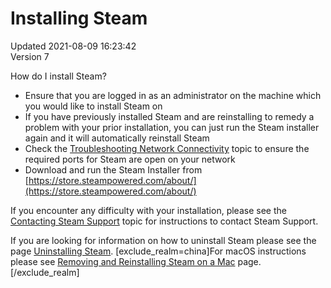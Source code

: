 # Installing Steam
Updated 2021-08-09 16:23:42  
Version 7  

How do I install Steam?  
  
* Ensure that you are logged in as an administrator on the machine which you would like to install Steam on
* If you have previously installed Steam and are reinstalling to remedy a problem with your prior installation, you can just run the Steam installer again and it will automatically reinstall Steam
* Check the [Troubleshooting Network Connectivity](https://help.steampowered.com/en/faqs/view/669A-2F68-D1D1-A5EC) topic to ensure the required ports for Steam are open on your network
* Download and run the Steam Installer from [https://store.steampowered.com/about/](https://store.steampowered.com/about/)
  
  
If you encounter any difficulty with your installation, please see the [Contacting Steam Support](https://help.steampowered.com/en/faqs/view/6F69-0324-B2DB-6E7E) topic for instructions to contact Steam Support.  
  
  
If you are looking for information on how to uninstall Steam please see the page [Uninstalling Steam](https://help.steampowered.com/en/faqs/view/3C73-90F9-F600-0266).  [exclude_realm=china]For macOS instructions please see [Removing and Reinstalling Steam on a Mac](https://help.steampowered.com/en/faqs/view/30EB-87BF-531F-512D) page.[/exclude_realm]